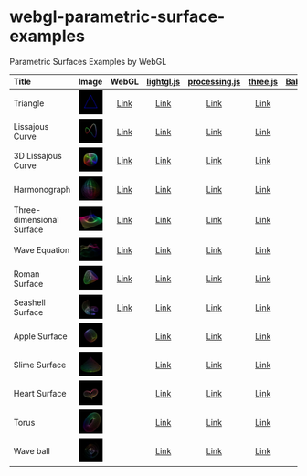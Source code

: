 # webgl-parametric-surface-examples
Parametric Surfaces Examples by WebGL

|Title                     |Image                                    |WebGL                                                                                                      |[lightgl.js](https://github.com/evanw/lightgl.js/)                                                         |[processing.js](https://github.com/processing-js/processing-js)                                                 |[three.js](https://github.com/mrdoob/three.js)                                                             |[Babylon.js](https://github.com/BabylonJS/Babylon.js)                                                      |
|:-------------------------|:---------------------------------------:|:---------------------------------------------------------------------------------------------------------:|:---------------------------------------------------------------------------------------------------------:|:--------------------------------------------------------------------------------------------------------------:|:---------------------------------------------------------------------------------------------------------:|:---------------------------------------------------------------------------------------------------------:|
|Triangle                  |![](assets/screenshot/triangle.jpg)      |[Link](https://cx20.github.io/webgl-parametric-surface-examples/examples/webgl/triangle/index.html)        |[Link](https://cx20.github.io/webgl-parametric-surface-examples/examples/lightgl/triangle/index.html)      |[Link](https://cx20.github.io/webgl-parametric-surface-examples/examples/processingjs/triangle/index.html)      |[Link](https://cx20.github.io/webgl-parametric-surface-examples/examples/threejs/triangle/index.html)      |[Link](https://cx20.github.io/webgl-parametric-surface-examples/examples/babylonjs/triangle/index.html)    |
|Lissajous Curve           |![](assets/screenshot/lissajous.jpg)     |[Link](https://cx20.github.io/webgl-parametric-surface-examples/examples/webgl/lissajous/index.html)       |[Link](https://cx20.github.io/webgl-parametric-surface-examples/examples/lightgl/lissajous/index.html)     |[Link](https://cx20.github.io/webgl-parametric-surface-examples/examples/processingjs/lissajous/index.html)     |[Link](https://cx20.github.io/webgl-parametric-surface-examples/examples/threejs/lissajous/index.html)     |[Link](https://cx20.github.io/webgl-parametric-surface-examples/examples/babylonjs/lissajous/index.html)   |
|3D Lissajous Curve        |![](assets/screenshot/lissajous3d.jpg)   |[Link](https://cx20.github.io/webgl-parametric-surface-examples/examples/webgl/lissajous3d/index.html)     |[Link](https://cx20.github.io/webgl-parametric-surface-examples/examples/lightgl/lissajous3d/index.html)   |[Link](https://cx20.github.io/webgl-parametric-surface-examples/examples/processingjs/lissajous3d/index.html)   |[Link](https://cx20.github.io/webgl-parametric-surface-examples/examples/threejs/lissajous3d/index.html)   |[Link](https://cx20.github.io/webgl-parametric-surface-examples/examples/babylonjs/lissajous3d/index.html) |
|Harmonograph              |![](assets/screenshot/harmonograph.jpg)  |[Link](https://cx20.github.io/webgl-parametric-surface-examples/examples/webgl/harmonograph/index.html)    |[Link](https://cx20.github.io/webgl-parametric-surface-examples/examples/lightgl/harmonograph/index.html)  |[Link](https://cx20.github.io/webgl-parametric-surface-examples/examples/processingjs/harmonograph/index.html)  |[Link](https://cx20.github.io/webgl-parametric-surface-examples/examples/threejs/harmonograph/index.html)  |[Link](https://cx20.github.io/webgl-parametric-surface-examples/examples/babylonjs/harmonograph/index.html)|
|Three-dimensional Surface |![](assets/screenshot/3d.jpg)            |[Link](https://cx20.github.io/webgl-parametric-surface-examples/examples/webgl/3d/index.html)              |[Link](https://cx20.github.io/webgl-parametric-surface-examples/examples/lightgl/3d/index.html)            |[Link](https://cx20.github.io/webgl-parametric-surface-examples/examples/processingjs/3d/index.html)            |[Link](https://cx20.github.io/webgl-parametric-surface-examples/examples/threejs/3d/index.html)            |[Link](https://cx20.github.io/webgl-parametric-surface-examples/examples/babylonjs/3d/index.html)          |
|Wave Equation             |![](assets/screenshot/wave-equation.jpg) |[Link](https://cx20.github.io/webgl-parametric-surface-examples/examples/webgl/wave-equation/index.html)   |[Link](https://cx20.github.io/webgl-parametric-surface-examples/examples/lightgl/wave-equation/index.html) |[Link](https://cx20.github.io/webgl-parametric-surface-examples/examples/processingjs/wave-equation/index.html) |[Link](https://cx20.github.io/webgl-parametric-surface-examples/examples/threejs/wave-equation/index.html) |                                                                                                           |
|Roman Surface             |![](assets/screenshot/roman.jpg)         |[Link](https://cx20.github.io/webgl-parametric-surface-examples/examples/webgl/roman/index.html)           |[Link](https://cx20.github.io/webgl-parametric-surface-examples/examples/lightgl/roman/index.html)         |[Link](https://cx20.github.io/webgl-parametric-surface-examples/examples/processingjs/roman/index.html)         |[Link](https://cx20.github.io/webgl-parametric-surface-examples/examples/threejs/roman/index.html)         |                                                                                                           |
|Seashell Surface          |![](assets/screenshot/seashell.jpg)      |[Link](https://cx20.github.io/webgl-parametric-surface-examples/examples/webgl/seashell/index.html)        |[Link](https://cx20.github.io/webgl-parametric-surface-examples/examples/lightgl/seashell/index.html)      |[Link](https://cx20.github.io/webgl-parametric-surface-examples/examples/processingjs/seashell/index.html)      |[Link](https://cx20.github.io/webgl-parametric-surface-examples/examples/threejs/seashell/index.html)      |                                                                                                           |
|Apple Surface             |![](assets/screenshot/apple.jpg)         |                                                                                                           |[Link](https://cx20.github.io/webgl-parametric-surface-examples/examples/lightgl/apple/index.html)         |[Link](https://cx20.github.io/webgl-parametric-surface-examples/examples/processingjs/apple/index.html)         |[Link](https://cx20.github.io/webgl-parametric-surface-examples/examples/threejs/apple/index.html)         |                                                                                                           |
|Slime Surface             |![](assets/screenshot/slime.jpg)         |                                                                                                           |[Link](https://cx20.github.io/webgl-parametric-surface-examples/examples/lightgl/slime/index.html)         |[Link](https://cx20.github.io/webgl-parametric-surface-examples/examples/processingjs/slime/index.html)         |[Link](https://cx20.github.io/webgl-parametric-surface-examples/examples/threejs/slime/index.html)         |                                                                                                           |
|Heart Surface             |![](assets/screenshot/heart.jpg)         |                                                                                                           |[Link](https://cx20.github.io/webgl-parametric-surface-examples/examples/lightgl/heart/index.html)         |[Link](https://cx20.github.io/webgl-parametric-surface-examples/examples/processingjs/heart/index.html)         |[Link](https://cx20.github.io/webgl-parametric-surface-examples/examples/threejs/heart/index.html)         |                                                                                                           |
|Torus                     |![](assets/screenshot/torus.jpg)         |                                                                                                           |[Link](https://cx20.github.io/webgl-parametric-surface-examples/examples/lightgl/torus/index.html)         |[Link](https://cx20.github.io/webgl-parametric-surface-examples/examples/processingjs/torus/index.html)         |[Link](https://cx20.github.io/webgl-parametric-surface-examples/examples/threejs/torus/index.html)         |                                                                                                           |
|Wave ball                 |![](assets/screenshot/wave-ball.jpg)     |                                                                                                           |[Link](https://cx20.github.io/webgl-parametric-surface-examples/examples/lightgl/wave-ball/index.html)     |[Link](https://cx20.github.io/webgl-parametric-surface-examples/examples/processingjs/wave-ball/index.html)     |[Link](https://cx20.github.io/webgl-parametric-surface-examples/examples/threejs/wave-ball/index.html)     |                                                                                                           |

